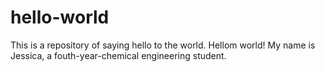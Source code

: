 # hello-world
This is a repository of saying hello to the world.
Hellom world! My name is Jessica, a fouth-year-chemical engineering student. 
